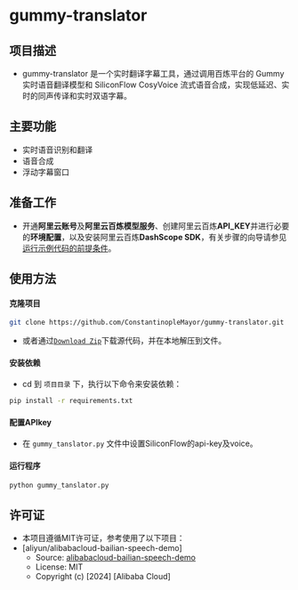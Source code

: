 # gummy-translator

## 项目描述

- gummy-translator 是一个实时翻译字幕工具，通过调用百炼平台的 Gummy 实时语音翻译模型和 SiliconFlow CosyVoice 流式语音合成，实现低延迟、实时的同声传译和实时双语字幕。

## 主要功能

- 实时语音识别和翻译
- 语音合成
- 浮动字幕窗口

## 准备工作

- 开通**阿里云账号**及**阿里云百炼模型服务**、创建阿里云百炼**API\_KEY**并进行必要的**环境配置**，以及安装阿里云百炼**DashScope SDK**，有关步骤的向导请参见[运行示例代码的前提条件](./PREREQUISITES.md)。

## 使用方法

#### 克隆项目

```bash
git clone https://github.com/ConstantinopleMayor/gummy-translator.git
```
- 或者通过[`Download Zip`](https://github.com/ConstantinopleMayor/gummy-translator/archive/refs/heads/master.zip)下载源代码，并在本地解压到文件。

#### 安装依赖

- cd 到 `项目目录` 下，执行以下命令来安装依赖：

```bash
pip install -r requirements.txt
```

#### 配置APIkey

- 在 `gummy_tanslator.py` 文件中设置SiliconFlow的api-key及voice。

#### 运行程序

```bash
python gummy_tanslator.py
```

## 许可证

- 本项目遵循MIT许可证，参考使用了以下项目：
- [aliyun/alibabacloud-bailian-speech-demo]  
  - Source: [alibabacloud-bailian-speech-demo](https://github.com/aliyun/alibabacloud-bailian-speech-demo)
  - License: MIT  
  - Copyright (c) [2024] [Alibaba Cloud]
